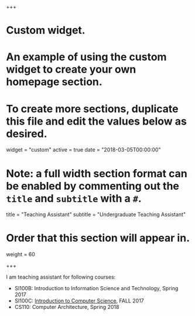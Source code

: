+++
# Custom widget.
# An example of using the custom widget to create your own homepage section.
# To create more sections, duplicate this file and edit the values below as desired.
widget = "custom"
active = true
date = "2018-03-05T00:00:00"

# Note: a full width section format can be enabled by commenting out the `title` and `subtitle` with a `#`.
title = "Teaching Assistant"
subtitle = "Undergraduate Teaching Assistant"

# Order that this section will appear in.
weight = 60

+++

I am teaching assistant for following courses:
<ul>
 <li> SI100B: Introduction to Information Science and Technology, Spring 2017 </li>
 <li> SI100C: <a href="https://robotics.shanghaitech.edu.cn/node/181">Introduction to Computer Science</a>, FALL 2017 </li>
 <li> CS110: Computer Architecture, Spring 2018 </li>
</ul>